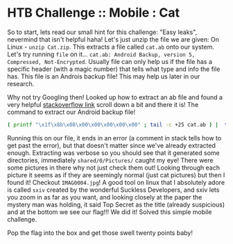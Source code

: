 HTB Challenge :: Mobile : Cat
===============================

So to start, lets read our small hint for this challenge: "Easy leaks", nevermind
that isn't helpful haha! Let's just unzip the file we are given:
On Linux - `unzip Cat.zip`. This extracts a file called `cat.ab` onto our system.
Let's try running `file` on it... `cat.ab: Android Backup, version 5, Compressed,
Not-Encrypted`. Usually file can only help us if the file has a specific header
(with a magic number) that tells what type and info the file has. This file is an
Androis backup file! This may help us later in our research.

Why not try Googling then! Looked up how to extract an ab file and found a very
helpful [stackoverflow link](https://stackoverflow.com/questions/18533567/how-to-extract-or-unpack-an-ab-file-android-backup-file)
scroll down a bit and there it is! The command to extract our Android backup file!

```bash
( printf "\x1f\x8b\x08\x00\x00\x00\x00\x00" ; tail -c +25 cat.ab ) |  tar xfvz -
```

Running this on our file, it ends in an error (a comment in stack tells how to
get past the error), but that doesn't matter since we've already extracted enough.
Extracting was verbose so you should see that it generated some directories,
immediately `shared/0/Pictures/` caught my eye! There were some pictures in there
why not just check them out! Looking through each picture it seems as if they are
seemingly normal (just cat pictures) but then I found it! Checkout `IMAG0004.jpg`!
A good tool on linux that I absolutely adore is called `sxiv` created by the
wonderful Suckless Developers, and sxiv lets you zoom in as far as you want, and
looking closely at the paper the mystery man was holding, it said Top Secret as the
title (already suspicious) and at the bottom we see our flag!!! We did it! Solved
this simple mobile challenge.

Pop the flag into the box and get those swell twenty points baby!
